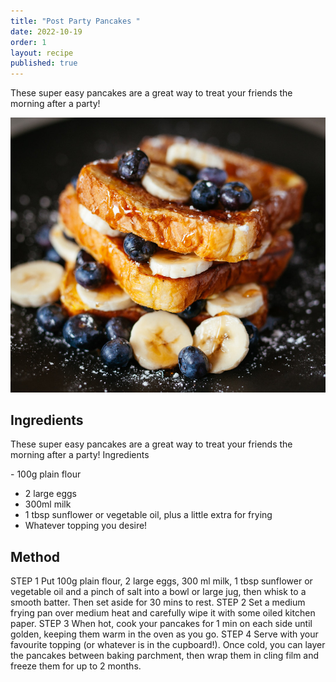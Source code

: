 ```yaml
---
title: "Post Party Pancakes "
date: 2022-10-19
order: 1
layout: recipe
published: true
---
```

These super easy pancakes are a great way to treat your friends the morning after a party!

![Delicious Plate of Toast, Blueberries and Bananas, covered in sticky maple syrup](../uploads/joseph-gonzalez-zcUgjyqEwe8-unsplash.jpg "Photo by Joseph Smart")

## Ingredients

These super easy pancakes are a great way to treat your friends the morning after a party!
Ingredients

\- 100g plain flour

* 2 large eggs
* 300ml milk
* 1 tbsp sunflower or vegetable oil, plus a little extra for frying
* Whatever topping you desire!

## **Method**

STEP 1
Put 100g plain flour, 2 large eggs, 300 ml milk, 1 tbsp sunflower or vegetable oil and a pinch of salt
into a bowl or large jug, then whisk to a smooth batter. Then set aside for 30 mins to rest.
STEP 2
Set a medium frying pan over medium heat and carefully wipe it with some oiled kitchen paper.
STEP 3
When hot, cook your pancakes for 1 min on each side until golden, keeping them warm in the oven
as you go.
STEP 4
Serve with your favourite topping (or whatever is in the cupboard!). Once cold, you can layer the
pancakes between baking parchment, then wrap them in cling film and freeze them for up to 2
months.
